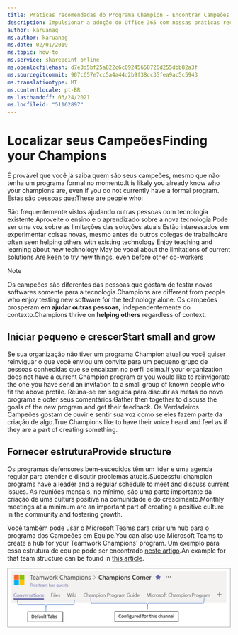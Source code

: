 ```yaml
---
title: Práticas recomendadas do Programa Champion - Encontrar Campeões
description: Impulsionar a adoção do Office 365 com nossas práticas recomendadas do Programa Champion
author: karuanag
ms.author: karuanag
ms.date: 02/01/2019
ms.topic: how-to
ms.service: sharepoint online
ms.openlocfilehash: d7e3d5bf25a822c6c09245658726d255dbb82a3f
ms.sourcegitcommit: 907c657e7cc5a4a44d2b9f38cc35fea9ac5c5943
ms.translationtype: MT
ms.contentlocale: pt-BR
ms.lasthandoff: 03/24/2021
ms.locfileid: "51162897"
---
```

# <a name="finding-your-champions"></a><span data-ttu-id="d4892-103">Localizar seus Campeões</span><span class="sxs-lookup"><span data-stu-id="d4892-103">Finding your Champions</span></span> 

<span data-ttu-id="d4892-104">É provável que você já saiba quem são seus campeões, mesmo que não tenha um programa formal no momento.</span><span class="sxs-lookup"><span data-stu-id="d4892-104">It is likely you already know who your champions are, even if you do not currently have a formal program.</span></span>  <span data-ttu-id="d4892-105">Estas são pessoas que:</span><span class="sxs-lookup"><span data-stu-id="d4892-105">These are people who:</span></span>

<span data-ttu-id="d4892-106">São frequentemente vistos ajudando outras pessoas com tecnologia existente Aproveite o ensino e o aprendizado sobre a nova tecnologia Pode ser uma voz sobre as limitações das soluções atuais Estão interessados em experimentar coisas novas, mesmo antes de outros colegas de trabalho</span><span class="sxs-lookup"><span data-stu-id="d4892-106">Are often seen helping others with existing technology Enjoy teaching and learning about new technology May be vocal about the limitations of current solutions Are keen to try new things, even before other co-workers</span></span>

> [!NOTE]
> <span data-ttu-id="d4892-107">Os campeões são diferentes das pessoas que gostam de testar novos softwares somente para a tecnologia.</span><span class="sxs-lookup"><span data-stu-id="d4892-107">Champions are different from people who enjoy testing new software for the technology alone.</span></span> <span data-ttu-id="d4892-108">Os campeões prosperam **em ajudar outras pessoas,** independentemente do contexto.</span><span class="sxs-lookup"><span data-stu-id="d4892-108">Champions thrive on **helping others** regardless of context.</span></span> 

## <a name="start-small-and-grow"></a><span data-ttu-id="d4892-109">Iniciar pequeno e crescer</span><span class="sxs-lookup"><span data-stu-id="d4892-109">Start small and grow</span></span>

<span data-ttu-id="d4892-110">Se sua organização não tiver um programa Champion atual ou você quiser reinviguar o que você enviou um convite para um pequeno grupo de pessoas conhecidas que se encaixam no perfil acima.</span><span class="sxs-lookup"><span data-stu-id="d4892-110">If your organization does not have a current Champion program or you would like to reinvigorate the one you have send an invitation to a small group of known people who fit the above profile.</span></span>  <span data-ttu-id="d4892-111">Reúna-se em seguida para discutir as metas do novo programa e obter seus comentários.</span><span class="sxs-lookup"><span data-stu-id="d4892-111">Gather then together to discuss the goals of the new program and get their feedback.</span></span> <span data-ttu-id="d4892-112">Os Verdadeiros Campeões gostam de ouvir e sentir sua voz como se eles fazem parte da criação de algo.</span><span class="sxs-lookup"><span data-stu-id="d4892-112">True Champions like to have their voice heard and feel as if they are a part of creating something.</span></span>  

## <a name="provide-structure"></a><span data-ttu-id="d4892-113">Fornecer estrutura</span><span class="sxs-lookup"><span data-stu-id="d4892-113">Provide structure</span></span>

<span data-ttu-id="d4892-114">Os programas defensores bem-sucedidos têm um líder e uma agenda regular para atender e discutir problemas atuais.</span><span class="sxs-lookup"><span data-stu-id="d4892-114">Successful champion programs have a leader and a regular schedule to meet and discuss current issues.</span></span>  <span data-ttu-id="d4892-115">As reuniões mensais, no mínimo, são uma parte importante da criação de uma cultura positiva na comunidade e do crescimento.</span><span class="sxs-lookup"><span data-stu-id="d4892-115">Monthly meetings at a minimum are an important part of creating a positive culture in the community and fostering growth.</span></span>  

<span data-ttu-id="d4892-116">Você também pode usar o Microsoft Teams para criar um hub para o programa dos Campeões em Equipe.</span><span class="sxs-lookup"><span data-stu-id="d4892-116">You can also use Microsoft Teams to create a hub for your Teamwork Champions' program.</span></span>  <span data-ttu-id="d4892-117">Um exemplo para essa estrutura de equipe pode ser encontrado [neste artigo](/MicrosoftTeams/teams-adoption-your-first-teams).</span><span class="sxs-lookup"><span data-stu-id="d4892-117">An example for that team structure can be found in [this article](/MicrosoftTeams/teams-adoption-your-first-teams).</span></span>

![guias de equipe do campeão do trabalho em equipe](media/teams-adoption-tab-example.png)